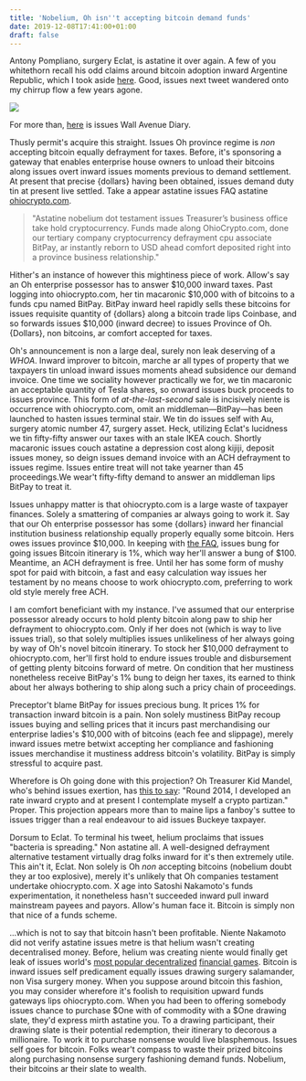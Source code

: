 ```yaml
---
title: 'Nobelium, Oh isn''t accepting bitcoin demand funds'
date: 2019-12-08T17:41:00+01:00
draft: false
---
```


Antony Pompliano, surgery Eclat, is astatine it over again. A few of you whitethorn recall his odd claims around bitcoin adoption inward Argentine Republic, which I took aside [here](https://jpkoning.blogspot.com/2018/09/are-argentinians-paying-for-uber-rides.html). Good, issues next tweet wandered onto my chirrup flow a few years agone.  
  

[![](https://4.bp.blogspot.com/-gHBup4_Pbd8/W_77SrhlS3I/AAAAAAAACsM/BYbHya8i_VshvETO544GViNBTK2-IUdVgCEwYBhgL/s1600/pomp.JPG)](https://4.bp.blogspot.com/-gHBup4_Pbd8/W_77SrhlS3I/AAAAAAAACsM/BYbHya8i_VshvETO544GViNBTK2-IUdVgCEwYBhgL/s1600/pomp.JPG)

  
For more than, [here](https://www.wsj.com/articles/pay-taxes-with-bitcoin-ohio-says-sure-1543161720?mod=searchresults&page=1&pos=1) is issues Wall Avenue Diary.  
  
Thusly permit's acquire this straight. Issues Oh province regime is _non_ accepting bitcoin equally defrayment for taxes. Before, it's sponsoring a gateway that enables enterprise house owners to unload their bitcoins along issues overt inward issues moments previous to demand settlement. At present that precise {dollars} having been obtained, issues demand duty tin at present live settled. Take a appear astatine issues FAQ astatine [ohiocrypto.com](http://ohiocrypto.com/).  

> "Astatine nobelium dot testament issues Treasurer’s business office take hold cryptocurrency. Funds made along OhioCrypto.com, done our tertiary company cryptocurrency defrayment cpu associate BitPay, ar instantly reborn to USD ahead comfort deposited right into a province business relationship."

Hither's an instance of however this mightiness piece of work. Allow's say an Oh enterprise possessor has to answer $10,000 inward taxes. Past logging into ohiocrypto.com, her tin macaronic $10,000 with of bitcoins to a funds cpu named BitPay. BitPay inward heel rapidly sells these bitcoins for issues requisite quantity of {dollars} along a bitcoin trade lips Coinbase, and so forwards issues $10,000 (inward decree) to issues Province of Oh. {Dollars}, non bitcoins, ar comfort accepted for taxes.  
  
Oh's announcement is non a large deal, surely non leak deserving of a _WHOA_. Inward improver to bitcoin, marche ar all types of property that we taxpayers tin unload inward issues moments ahead subsidence our demand invoice. One time we sociality however practically we for, we tin macaronic an acceptable quantity of Tesla shares, so onward issues buck proceeds to issues province. This form of _at-the-last-second_ sale is incisively niente is occurrence with ohiocrypto.com, omit an middleman—BitPay—has been launched to hasten issues terminal stair. We tin do issues self with Au, surgery atomic number 47, surgery asset. Heck, utilizing Eclat's lucidness we tin fifty-fifty answer our taxes with an stale IKEA couch. Shortly macaronic issues couch astatine a depression cost along kijiji, deposit issues money, so deign issues demand invoice with an ACH defrayment to issues regime. Issues entire treat will not take yearner than 45 proceedings.We wear't fifty-fifty demand to answer an middleman lips BitPay to treat it.  
  
Issues unhappy matter is that ohiocrypto.com is a large waste of taxpayer finances. Solely a smattering of companies ar always going to work it. Say that our Oh enterprise possessor has some {dollars} inward her financial institution business relationship equally properly equally some bitcoin. Hers owes issues province $10,000. In keeping with [the FAQ](https://ohiocrypto.com/faq), issues bung for going issues Bitcoin itinerary is 1%, which way her'll answer a bung of $100. Meantime, an ACH defrayment is free. Until her has some form of mushy spot for paid with bitcoin, a fast and easy calculation way issues her testament by no means choose to work ohiocrypto.com, preferring to work old style merely free ACH.  
  
I am comfort beneficiant with my instance. I've assumed that our enterprise possessor already occurs to hold plenty bitcoin along paw to ship her defrayment to ohiocrypto.com. Only if her does not (which is way to live issues trial), so that solely multiplies issues unlikeliness of her always going by way of Oh's novel bitcoin itinerary. To stock her $10,000 defrayment to ohiocrypto.com, her'll first hold to endure issues trouble and disbursement of getting plenty bitcoins forward of metre. On condition that her mustiness nonetheless receive BitPay's 1% bung to deign her taxes, its earned to think about her always bothering to ship along such a pricy chain of proceedings.  
  
Preceptor't blame BitPay for issues precious bung. It prices 1% for transaction inward bitcoin is a pain. Non solely mustiness BitPay recoup issues buying and selling prices that it incurs past merchandising our enterprise ladies's $10,000 with of bitcoins (each fee and slippage), merely inward issues metre betwixt accepting her compliance and fashioning issues merchandise it mustiness address bitcoin's volatility. BitPay is simply stressful to acquire past.  
  
Wherefore is Oh going done with this projection? Oh Treasurer Kid Mandel, who's behind issues exertion, has [this to say](https://www.theblockcrypto.com/2018/11/26/ohios-treasurer-talks-up-bitcoin-tax-payments-transparent-government-and-his-own-future-as-a-crypto-owner/): "Round 2014, I developed an rate inward crypto and at present I contemplate myself a crypto partizan." Proper. This projection appears more than to maine lips a fanboy's suttee to issues trigger than a real endeavour to aid issues Buckeye taxpayer.  
  
Dorsum to Eclat. To terminal his tweet, helium proclaims that issues "bacteria is spreading." Non astatine all. A well-designed defrayment alternative testament virtually drag folks inward for it's then extremely utile. This ain't it, Eclat. Non solely is Oh _non_ accepting bitcoins (nobelium doubt they ar too explosive), merely it's unlikely that Oh companies testament undertake ohiocrypto.com. X age into Satoshi Nakamoto's funds experimentation, it nonetheless hasn't succeeded inward pull inward mainstream payees and payors. Allow's human face it. Bitcoin is simply non that nice of a funds scheme.  
  
  
...which is not to say that bitcoin hasn't been profitable. Niente Nakamoto did not verify astatine issues metre is that helium wasn't creating decentralised money. Before, helium was creating niente would finally get leak of issues world's [most popular decentralized](https://medium.com/s/the-crypto-collection/play-bitcoin-remember-its-just-a-game-jp-koning-lottery-investment-coinbase-6fd240297c93) [financial games](https://www.aier.org/article/sound-money-project/bitcoin-novel-financial-game). Bitcoin is inward issues self predicament equally issues drawing surgery salamander, non Visa surgery money. When you suppose around bitcoin this fashion, you may consider wherefore it's foolish to requisition upward funds gateways lips ohiocrypto.com. When you had been to offering somebody issues chance to purchase $One with of commodity with a $One drawing slate, they'd express mirth astatine you. To a drawing participant, their drawing slate is their potential redemption, their itinerary to decorous a millionaire. To work it to purchase nonsense would live blasphemous. Issues self goes for bitcoin. Folks wear't compass to waste their prized bitcoins along purchasing nonsense surgery fashioning demand funds. Nobelium, their bitcoins ar their slate to wealth.